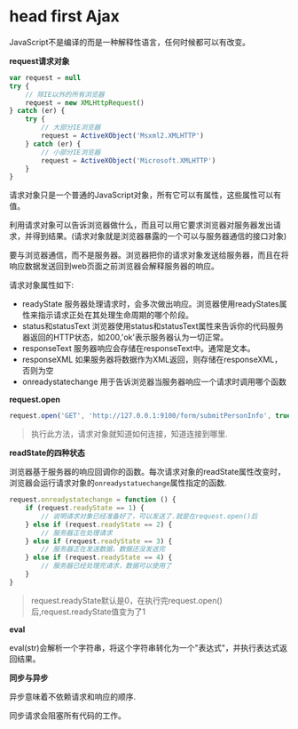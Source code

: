 # head first Ajax

JavaScript不是编译的而是一种解释性语言，任何时候都可以有改变。

**request请求对象**

```javascript
var request = null
try {
    // 除IE以外的所有浏览器
    request = new XMLHttpRequest()
} catch (er) {
    try {
        // 大部分IE浏览器
        request = ActiveXObject('Msxml2.XMLHTTP')
    } catch (er) {
        // 小部分IE浏览器
        request = ActiveXObject('Microsoft.XMLHTTP')
    }
}
```

请求对象只是一个普通的JavaScript对象，所有它可以有属性，这些属性可以有值。

利用请求对象可以告诉浏览器做什么，而且可以用它要求浏览器对服务器发出请求，并得到结果。(请求对象就是浏览器暴露的一个可以与服务器通信的接口对象)

要与浏览器通信，而不是服务器。浏览器把你的请求对象发送给服务器，而且在将响应数据发送回到web页面之前浏览器会解释服务器的响应。

请求对象属性如下:

- readyState 服务器处理请求时，会多次做出响应。浏览器使用readyStates属性来指示请求正处在其处理生命周期的哪个阶段。
- status和statusText 浏览器使用status和statusText属性来告诉你的代码服务器返回的HTTP状态，如200,'ok'表示服务器认为一切正常。
- responseText 服务器响应会存储在responseText中。通常是文本。
- responseXML 如果服务器将数据作为XML返回，则存储在responseXML，否则为空
- onreadystatechange 用于告诉浏览器当服务器响应一个请求时调用哪个函数

**request.open**

```javascript
request.open('GET', 'http://127.0.0.1:9100/form/submitPersonInfo', true)
```

> 执行此方法，请求对象就知道如何连接，知道连接到哪里.

**readState的四种状态**

浏览器基于服务器的响应回调你的函数。每次请求对象的readState属性改变时，浏览器会运行请求对象的`onreadystatuechange`属性指定的函数.

```javascript
request.onreadystatechange = function () {
    if (request.readyState == 1) {
        // 说明请求对象已经准备好了，可以发送了.就是在request.open()后
    } else if (request.readyState == 2) {
        // 服务器正在处理请求
    } else if (request.readyState == 3) {
        // 服务器正在发送数据，数据还没发送完
    } else if (request.readyState == 4) {
        // 服务器已经处理完请求，数据可以使用了
    }
}
```

> request.readyState默认是0，在执行完request.open()后,request.readyState值变为了1

**eval**

eval(str)会解析一个字符串，将这个字符串转化为一个"表达式"，并执行表达式返回结果。

**同步与异步**

异步意味着不依赖请求和响应的顺序.

同步请求会阻塞所有代码的工作。
